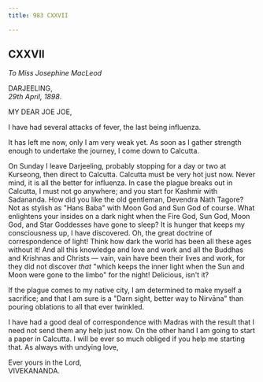 ```yaml
---
title: 983 CXXVII

---
```

  

  


## CXXVII

*To Miss Josephine MacLeod*

DARJEELING,  
*29th April, 1898*.

MY DEAR JOE JOE,

I have had several attacks of fever, the last being influenza.

It has left me now, only I am very weak yet. As soon as I gather
strength enough to undertake the journey, I come down to Calcutta.

On Sunday I leave Darjeeling, probably stopping for a day or two at
Kurseong, then direct to Calcutta. Calcutta must be very hot just now.
Never mind, it is all the better for influenza. In case the plague
breaks out in Calcutta, I must not go anywhere; and you start for
Kashmir with Sadananda. How did you like the old gentleman, Devendra
Nath Tagore? Not as stylish as "Hans Baba" with Moon God and Sun God of
course. What enlightens your insides on a dark night when the Fire God,
Sun God, Moon God, and Star Goddesses have gone to sleep? It is hunger
that keeps my consciousness up, I have discovered. Oh, the great
doctrine of correspondence of light! Think how dark the world has been
all these ages without it! And all this knowledge and love and work and
all the Buddhas and Krishnas and Christs — vain, vain have been their
lives and work, for they did not discover *that* "which keeps the inner
light when the Sun and Moon were gone to the limbo" for the night!
Delicious, isn't it?

If the plague comes to my native city, I am determined to make myself a
sacrifice; and that I am sure is a "Darn sight, better way to Nirvāna"
than pouring oblations to all that ever twinkled.

I have had a good deal of correspondence with Madras with the result
that I need not send them any help just now. On the other hand I am
going to start a paper in Calcutta. I will be ever so much obliged if
you help me starting that. As always with undying love,

Ever yours in the Lord,  
VIVEKANANDA.